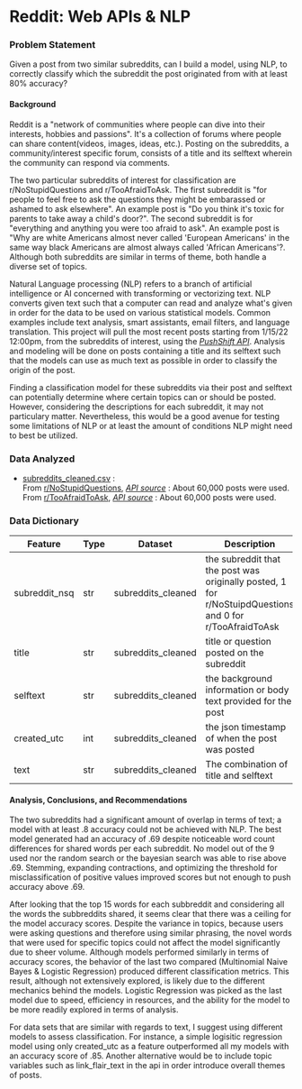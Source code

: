 # Reddit: Web APIs & NLP

### Problem Statement
Given a post from two similar subreddits, can I build a model, using NLP, to correctly classify which the subreddit the post originated from with at least 80% accuracy?

#### Background
Reddit is a "network of communities where people can dive into their interests, hobbies and passions". It's a collection of forums where people can share content(videos, images, ideas, etc.). Posting on the subreddits, a community/interest specific forum, consists of a title and its selftext wherein the community can respond via comments. 

The two particular subreddits of interest for classification are r/NoStupidQuestions and r/TooAfraidToAsk. The first subreddit is "for people to feel free to ask the questions they might be embarassed or ashamed to ask elsewhere". An example post is "Do you think it's toxic for parents to take away a child's door?". The second subreddit is for "everything and anything you were too afraid to ask". An example post is "Why are white Americans almost never called 'European Americans' in the same way black Americans are almost always called 'African Americans'?. Although both subreddits are similar in terms of theme, both handle a diverse set of topics. 

Natural Language processing (NLP) refers to a branch of artificial intelligence or AI concerned with transforming or vectorizing text. NLP converts given text such that a computer can read and analyze what's given in order for the data to be used on various statistical models. Common examples include text analysis, smart assistants, email filters, and language translation. This project will pull the most recent posts starting from 1/15/22 12:00pm, from the subreddits of interest, using the [*PushShift API*](https://github.com/pushshift/api). Analysis and modeling will be done on posts containing a title and its selftext such that the models can use as much text as possible in order to classify the origin of the post. 

Finding a classification model for these subreddits via their post and selftext can potentially determine where certain topics can or should be posted. However, considering the descriptions for each subreddit, it may not particulary matter. Nevertheless, this would be a good avenue for testing some limitations of NLP or at least the amount of conditions NLP might need to best be utilized. 

### Data Analyzed
* [subreddits_cleaned.csv](./data/subreddits_cleaned.csv) : <br />
From [r/NoStupidQuestions](https://www.reddit.com/r/NoStupidQuestions/), [*API source*](https://api.pushshift.io/reddit/search/submission?subreddit=NoStupidQuestions) : About 60,000 posts were used. <br />
From [r/TooAfraidToAsk](https://www.reddit.com/r/TooAfraidToAsk/), [*API source*](https://api.pushshift.io/reddit/search/submission?subreddit=TooAfraidToAsk) : About 60,000 posts were used.

### Data Dictionary
|Feature|Type|Dataset|Description|
|---|---|---|---|
|subreddit_nsq|str|subreddits_cleaned|the subreddit that the post was originally posted, 1 for r/NoStuipdQuestions and 0 for r/TooAfraidToAsk|
|title|str|subreddits_cleaned|title or question posted on the subreddit|
|selftext|str|subreddits_cleaned|the background information or body text provided for the post|
|created_utc|int|subreddits_cleaned|the json timestamp of when the post was posted|
|text|str|subreddits_cleaned|The combination of title and selftext|


#### Analysis, Conclusions, and Recommendations
The two subreddits had a significant amount of overlap in terms of text; a model with at least .8 accuracy could not be achieved with NLP. The best model generated had an accuracy of .69 despite noticeable word count differences for shared words per each subreddit. No model out of the 9 used nor the random search or the bayesian search was able to rise above .69. Stemming, expanding contractions, and optimizing the threshold for misclassification of positive values improved scores but not enough to push accuracy above .69.

After looking that the top 15 words for each subbreddit and considering all the words the subbreddits shared, it seems clear that there was a ceiling for the model accuracy scores. Despite the variance in topics, because users were asking questions and therefore using similar phrasing, the novel words that were used for specific topics could not affect the model significantly due to sheer volume. Although models performed similarly in terms of accuracy scores, the behavior of the last two compared (Multinomial Naive Bayes & Logistic Regression) produced different classification metrics. This result, although not extensively explored, is likely due to the different mechanics behind the models. Logistic Regression was picked as the last model due to speed, efficiency in resources, and the ability for the model to be more readily explored in terms of analysis. 

For data sets that are similar with regards to text, I suggest using different models to assess classification. For instance, a simple logisitic regression model using only created_utc as a feature outperformed all my models with an accuracy score of .85. Another alternative would be to include topic variables such as link_flair_text in the api in order introduce overall themes of posts. 
